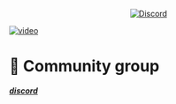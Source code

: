 <p align="center">
	<a href="https://discord.com/invite/HcXTaB8UwA"><img src="https://img.shields.io/discord/1205173062375575572?label=discord&color=7289DA&logo=discord" alt="Discord" /></a>
	<br>
</p>


[![video](https://img.youtube.com/vi/vZzeM6mdmjM/0.jpg)](https://www.youtube.com/watch?v=vZzeM6mdmjM)

# 💬 Community group
*[**discord**](https://discord.com/invite/HcXTaB8UwA)*
